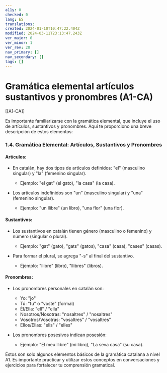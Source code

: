 ```yaml
---
a11y: 0
checked: 0
lang: ES
translations: 
created: 2024-01-10T10:47:22.404Z
modified: 2024-03-11T23:13:47.243Z
ver_major: 0
ver_minor: 1
ver_rev: 20
nav_primary: []
nav_secondary: []
tags: []
---
```

# Gramática elemental artículos sustantivos y pronombres (A1-CA)

[[A1-CA]]

 Es importante familiarizarse con la gramática elemental, que incluye el uso de artículos, sustantivos y pronombres. Aquí te proporciono una breve descripción de estos elementos:

### 1.4. Gramática Elemental: Artículos, Sustantivos y Pronombres

#### **Artículos:**
- En catalán, hay dos tipos de artículos definidos: "el" (masculino singular) y "la" (femenino singular).
  - Ejemplo: "el gat" (el gato), "la casa" (la casa).

- Los artículos indefinidos son "un" (masculino singular) y "una" (femenino singular).
  - Ejemplo: "un llibre" (un libro), "una flor" (una flor).

#### **Sustantivos:**
- Los sustantivos en catalán tienen género (masculino o femenino) y número (singular o plural).
  - Ejemplo: "gat" (gato), "gats" (gatos), "casa" (casa), "cases" (casas).

- Para formar el plural, se agrega "-s" al final del sustantivo.
  - Ejemplo: "llibre" (libro), "llibres" (libros).

#### **Pronombres:**
- Los pronombres personales en catalán son:
  - Yo: "jo"
  - Tú: "tu" o "vostè" (formal)
  - Él/Ella: "ell" / "ella"
  - Nosotros/Nosotras: "nosaltres" / "nosaltres"
  - Vosotros/Vosotras: "vosaltres" / "vosaltres"
  - Ellos/Ellas: "ells" / "elles"

- Los pronombres posesivos indican posesión:
  - Ejemplo: "El meu llibre" (mi libro), "La seva casa" (su casa).

Estos son solo algunos elementos básicos de la gramática catalana a nivel A1. Es importante practicar y utilizar estos conceptos en conversaciones y ejercicios para fortalecer tu comprensión gramatical.